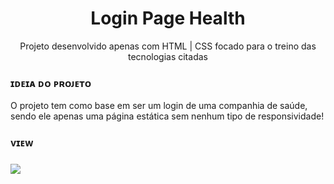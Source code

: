 <h1 align=center>Login Page Health</h1>
<p align=center>Projeto desenvolvido apenas com HTML | CSS focado para o treino das tecnologias citadas</p>
<h3>ɪᴅᴇɪᴀ ᴅᴏ ᴘʀᴏᴊᴇᴛᴏ</h3>
<p> O projeto tem como base em ser um login de uma companhia de saúde, sendo ele apenas uma página estática sem nenhum tipo de responsividade!</p>
<h3>ᴠɪᴇᴡ<h3>
<img align= center src="https://user-images.githubusercontent.com/92957629/179404048-cd64cccb-a7c9-4431-82f0-f6f9c0fbd89c.PNG">
